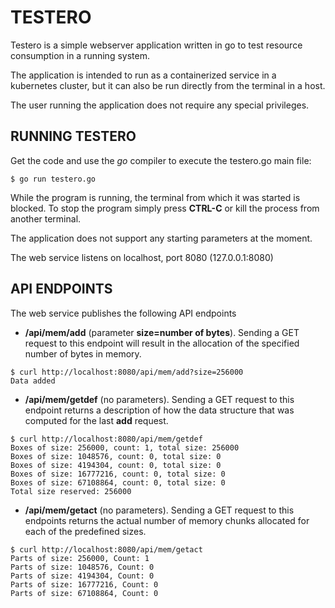 # TESTERO
Testero is a simple webserver application written in go to test resource consumption in a running system.  

The application is intended to run as a containerized service in a kubernetes cluster, but it can also be run directly from the terminal in a host.

The user running the application does not require any special privileges.

## RUNNING TESTERO
Get the code and use the _go_ compiler to execute the testero.go main file:

```shell
$ go run testero.go
```
While the program is running, the terminal from which it was started is blocked.  To stop the program simply press __CTRL-C__ or kill the process from another terminal.

The application does not support any starting parameters at the moment.

The web service listens on localhost, port 8080 (127.0.0.1:8080)

## API ENDPOINTS
The web service publishes the following API endpoints

* __/api/mem/add__ (parameter __size=number of bytes__).  Sending a GET request to this endpoint will result in the allocation of the specified number of bytes in memory.
```shell
$ curl http://localhost:8080/api/mem/add?size=256000
Data added
```
* __/api/mem/getdef__ (no parameters). Sending a GET request to this endpoint returns a description of how the data structure that was computed for the last __add__ request.

```shell
$ curl http://localhost:8080/api/mem/getdef
Boxes of size: 256000, count: 1, total size: 256000
Boxes of size: 1048576, count: 0, total size: 0
Boxes of size: 4194304, count: 0, total size: 0
Boxes of size: 16777216, count: 0, total size: 0
Boxes of size: 67108864, count: 0, total size: 0
Total size reserved: 256000
```
* __/api/mem/getact__ (no parameters). Sending a GET request to this endpoints returns the actual number of memory chunks allocated for each of the predefined sizes.
```shell
$ curl http://localhost:8080/api/mem/getact
Parts of size: 256000, Count: 1
Parts of size: 1048576, Count: 0
Parts of size: 4194304, Count: 0
Parts of size: 16777216, Count: 0
Parts of size: 67108864, Count: 0
```
